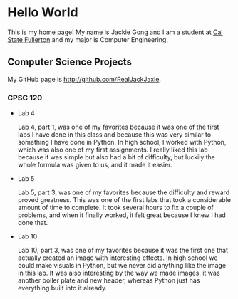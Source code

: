 # Hello World

This is my home page! My name is Jackie Gong and I am a student at [Cal State Fullerton](http://www.fullerton.edu/) and my major is Computer Engineering.

## Computer Science Projects

My GitHub page is http://github.com/RealJackJaxie.

### CPSC 120

* Lab 4

    Lab 4, part 1, was one of my favorites because it was one of the first labs I have done in this class and because this was very similar to something I have done in Python. In high school, I worked with Python, which was also one of my first assignments. I really liked this lab because it was simple but also had a bit of difficulty, but luckily the whole formula was given to us, and it made it easier. 

* Lab 5

    Lab 5, part 3, was one of my favorites because the difficulty and reward proved greatness. This was one of the first labs that took a considerable amount of time to complete. It took several hours to fix a couple of problems, and when it finally worked, it felt great because I knew I had done that. 

* Lab 10

    Lab 10, part 3, was one of my favorites because it was the first one that actually created an image with interesting effects. In high school we could make visuals in Python, but we never did anything like the image in this lab. It was also interesting by the way we made images, it was another boiler plate and new header, whereas Python just has everything built into it already. 